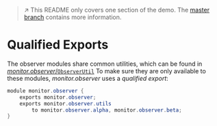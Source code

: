 > :arrow_upper_right: This README only covers one section of the demo.
> The [master branch](../../tree/master) contains more information.

# Qualified Exports

The observer modules share common utilities, which can be found in [_monitor.observer_/`ObserverUtil`](monitor.observer/src/main/java/monitor/observer/utils/ObserverUtil.java)
To make sure they are only available to these modules, _monitor.observer_ uses a _qualified export_:

```java
module monitor.observer {
	exports monitor.observer;
	exports monitor.observer.utils
		to monitor.observer.alpha, monitor.observer.beta;
}
```
